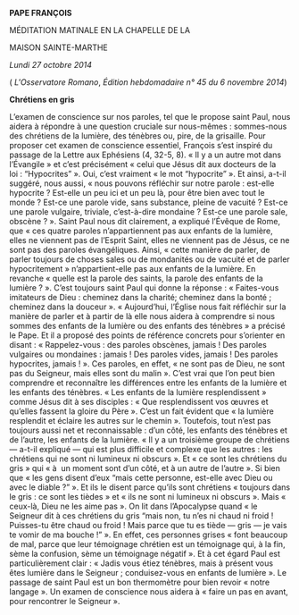 **PAPE FRANÇOIS**

MÉDITATION MATINALE EN LA CHAPELLE DE LA

MAISON SAINTE-MARTHE

*Lundi 27 octobre 2014*

( *L'Osservatore Romano*, *Édition hebdomadaire n° 45 du 6 novembre 2014*)

**Chrétiens en gris**

L’examen de conscience sur nos paroles, tel que le propose saint Paul, nous aidera à répondre à une question cruciale sur nous-mêmes : sommes-nous des chrétiens de la lumière, des ténèbres ou, pire, de la grisaille. Pour proposer cet examen de conscience essentiel, François s’est inspiré du passage de la Lettre aux Ephésiens (4, 32-5, 8). « Il y a un autre mot dans l’Évangile » et c’est précisément « celui que Jésus dit aux docteurs de la loi : “Hypocrites” ». Oui, c’est vraiment « le mot “hypocrite” ». Et ainsi, a-t-il suggéré, nous aussi, « nous pouvons réfléchir sur notre parole : est-elle hypocrite ? Est-elle un peu ici et un peu là, pour être bien avec tout le monde ? Est-ce une parole vide, sans substance, pleine de vacuité ? Est-ce une parole vulgaire, triviale, c’est-à-dire mondaine ? Est-ce une parole sale, obscène ? ». Saint Paul nous dit clairement, a expliqué l’Évêque de Rome, que « ces quatre paroles n’appartiennent pas aux enfants de la lumière, elles ne viennent pas de l’Esprit Saint, elles ne viennent pas de Jésus, ce ne sont pas des paroles évangéliques. Ainsi, « cette manière de parler, de parler toujours de choses sales ou de mondanités ou de vacuité et de parler hypocritement » n’appartient-elle pas aux enfants de la lumière. En revanche « quelle est la parole des saints, la parole des enfants de la lumière ? ». C’est toujours saint Paul qui donne la réponse : « Faites-vous imitateurs de Dieu : cheminez dans la charité; cheminez dans la bonté ; cheminez dans la douceur ». « Aujourd’hui, l’Église nous fait réfléchir sur la manière de parler et à partir de là elle nous aidera à comprendre si nous sommes des enfants de la lumière ou des enfants des ténèbres » a précisé le Pape. Et il a proposé des points de référence concrets pour s’orienter en disant : « Rappelez-vous : des paroles obscènes, jamais ! Des paroles vulgaires ou mondaines : jamais ! Des paroles vides, jamais ! Des paroles hypocrites, jamais ! ». Ces paroles, en effet, « ne sont pas de Dieu, ne sont pas du Seigneur, mais elles sont du malin ». C’est vrai que l’on peut bien comprendre et reconnaître les différences entre les enfants de la lumière et les enfants des ténèbres. « Les enfants de la lumière resplendissent » comme Jésus dit à ses disciples : « Que resplendissent vos œuvres et qu’elles fassent la gloire du Père ». C’est un fait évident que « la lumière resplendit et éclaire les autres sur le chemin ». Toutefois, tout n’est pas toujours aussi net et reconnaissable : d’un côté, les enfants des ténèbres et de l’autre, les enfants de la lumière. « Il y a un troisième groupe de chrétiens — a-t-il expliqué — qui est plus difficile et complexe que les autres : les chrétiens qui ne sont ni lumineux ni obscurs ». Et « ce sont les chrétiens du gris » qui « à  un moment sont d’un côté, et à un autre de l’autre ». Si bien que « les gens disent d’eux “mais cette personne, est-elle avec Dieu ou avec le diable ?” ». Et ils le disent parce qu’ils sont chrétiens « toujours dans le gris : ce sont les tièdes » et « ils ne sont ni lumineux ni obscurs ». Mais « ceux-là, Dieu ne les aime pas ». On lit dans l’Apocalypse quand « le Seigneur dit à ces chrétiens du gris “mais non, tu n’es ni chaud ni froid ! Puisses-tu être chaud ou froid ! Mais parce que tu es tiède — gris — je vais te vomir de ma bouche !” ». En effet, ces personnes grises « font beaucoup de mal, parce que leur témoignage chrétien est un témoignage qui, à la fin, sème la confusion, sème un témoignage négatif ». Et à cet égard Paul est particulièrement clair : « Jadis vous étiez ténèbres, mais à présent vous êtes lumière dans le Seigneur ; conduisez-vous en enfants de lumière ». Le passage de saint Paul est un bon thermomètre pour bien revoir « notre langage ». Un examen de conscience nous aidera à « faire un pas en avant, pour rencontrer le Seigneur ».